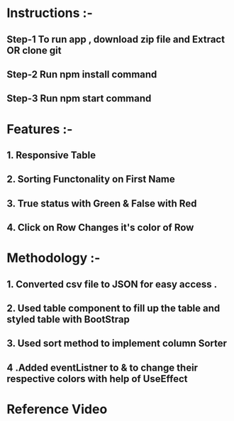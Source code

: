 # Instructions :-

## Step-1  To run app , download zip file and Extract OR clone git 
## Step-2 Run npm install command
## Step-3 Run npm start command


# Features :-

## 1. Responsive Table
## 2. Sorting Functonality on First Name 
## 3. True status with Green & False with Red
## 4. Click on Row Changes it's color of Row 

# Methodology :-
## 1. Converted csv file to JSON for easy access .
## 2. Used table component to fill up the table and styled table with BootStrap
## 3. Used sort method to implement column Sorter
## 4 .Added eventListner to <td> & <tr> to change their respective colors with help of UseEffect 

# Reference Video
